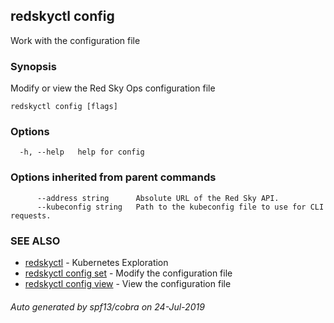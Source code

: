 ## redskyctl config

Work with the configuration file

### Synopsis

Modify or view the Red Sky Ops configuration file

```
redskyctl config [flags]
```

### Options

```
  -h, --help   help for config
```

### Options inherited from parent commands

```
      --address string      Absolute URL of the Red Sky API.
      --kubeconfig string   Path to the kubeconfig file to use for CLI requests.
```

### SEE ALSO

* [redskyctl](redskyctl.md)	 - Kubernetes Exploration
* [redskyctl config set](redskyctl_config_set.md)	 - Modify the configuration file
* [redskyctl config view](redskyctl_config_view.md)	 - View the configuration file

###### Auto generated by spf13/cobra on 24-Jul-2019
